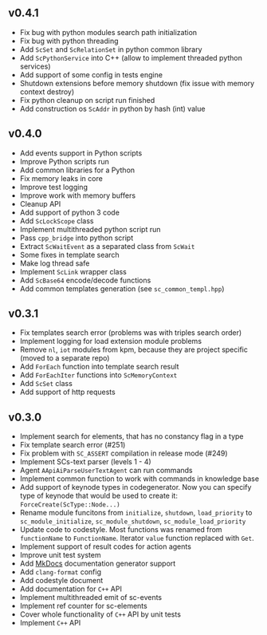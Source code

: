 ## v0.4.1

* Fix bug with python modules search path initialization
* Fix bug with python threading
* Add `ScSet` and `ScRelationSet` in python common library
* Add `ScPythonService` into C++ (allow to implement threaded python services)
* Add support of some config in tests engine
* Shutdown extensions before memory shutdown (fix issue with memory context destroy)
* Fix python cleanup on script run finished
* Add construction os `ScAddr` in python by hash (int) value

## v0.4.0

* Add events support in Python scripts
* Improve Python scripts run
* Add common libraries for a Python
* Fix memory leaks in core
* Improve test logging
* Improve work with memory buffers
* Cleanup API
* Add support of python 3 code
* Add `ScLockScope` class
* Implement multithreaded python script run
* Pass `cpp_bridge` into python script
* Extract `ScWaitEvent` as a separated class from `ScWait`
* Some fixes in template search
* Make log thread safe
* Implement `ScLink` wrapper class
* Add `ScBase64` encode/decode functions
* Add common templates generation (see `sc_common_templ.hpp`)

## v0.3.1

* Fix templates search error (problems was with triples search order)
* Implement logging for load extension module problems
* Remove `nl`, `iot` modules from kpm, because they are project specific (moved to a separate repo)
* Add `ForEach` function into template search result
* Add `ForEachIter` functions into `ScMemoryContext`
* Add `ScSet` class
* Add support of http requests

## v0.3.0

* Implement search for elements, that has no constancy flag in a type
* Fix template search error (#251)
* Fix problem with `SC_ASSERT` compilation in release mode (#249)
* Implement SCs-text parser (levels 1 - 4)
* Agent `AApiAiParseUserTextAgent` can run commands
* Implement common function to work with commands in knowledge base
* Add support of keynode types in codegenerator. Now you can specify type of keynode that would be used to create it: `ForceCreate(ScType::Node...)`
* Rename module funcitons from `initialize`, `shutdown`, `load_priority` to `sc_module_initialize`, `sc_module_shutdown`, `sc_module_load_priority`
* Update code to codestyle. Most functions was renamed from `functionName` to `FunctionName`. Iterator `value` function replaced with `Get`.
* Implement support of result codes for action agents
* Improve unit test system
* Add [MkDocs](http://www.mkdocs.org/) documentation generator support
* Add `clang-format` config
* Add codestyle document
* Add documentation for `C++` API
* Implement multithreaded emit of sc-events
* Implement ref counter for sc-elements
* Cover whole functionality of `C++` API by unit tests
* Implement `C++` API
